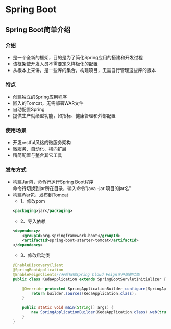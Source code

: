 # Spring Boot

## Spring Boot简单介绍
### 介绍
* 是一个全新的框架，目的是为了简化Spring应用的搭建和开发过程
* 该框架使开发人员不需要定义样板化的配置
* 从根本上来讲，是一些库的集合，构建项目，无需自行管理这些库的版本
### 特点
* 创建独立的Spring应用程序
* 嵌入的Tomcat，无需部署WAR文件
* 自动配置Spring
* 提供生产就绪型功能，如指标、健康管理和外部配置
### 使用场景
* 开发restful风格的微服务架构
* 微服务、自动化、横向扩展
* 精简配置与整合其它工具
### 发布方式
* 构建Jar包，命令行运行Spring Boot程序</br>
命令行切换到jar所在目录，输入命令"java -jar 项目的jar名"
* 构建War包，发布到Tomcat
    * 1、修改pom</br>
    ```xml
    <packaging>jar</packaging>
    ```
    * 2、导入依赖
    ````xml
    <dependency>
        <groupId>org.springframework.boot</groupId>
        <artifactId>spring-boot-starter-tomcat</artifactId>
    </dependency>
    ````
    * 3、修改启动类
    ````java
    @EnableDiscoveryClient
    @SpringBootApplication
    @EnableFeignClients//开启扫描Spring Cloud Feign客户端的功能
    public class KedaApplication extends SpringBootServletInitializer {
    
    	@Override protected SpringApplicationBuilder configure(SpringApplicationBuilder builder) {
    		return builder.sources(KedaApplication.class);
    	}
    
    	public static void main(String[] args) {
  	        new SpringApplicationBuilder(KedaApplication.class).web(true).run(args);
    	}
    }
    ````
